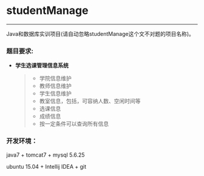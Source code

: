 # studentManage

---

Java和数据库实训项目(请自动忽略studentManage这个文不对题的项目名称)。


### 题目要求:

- **学生选课管理信息系统**
    
    > + 学院信息维护
    > + 教师信息维护
    > + 学生信息维护
    > + 教室信息，包括，可容纳人数、空闲时间等
    > + 选课信息
    > + 成绩信息
    > + 按一定条件可以查询所有信息



### 开发环境：

java7 + tomcat7 + mysql 5.6.25

ubuntu 15.04 + Intellij IDEA + git
